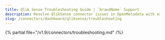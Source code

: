 ```yaml
---
title: Qlik Sense Troubleshooting Guide | `brandName` Support
description: Resolve QlikSense connector issues in OpenMetadata with expert troubleshooting guides. Fix dashboard integration problems and get your data flowing smoothly.
slug: /connectors/dashboard/qliksense/troubleshooting
---
```


{% partial file="/v1.9/connectors/troubleshooting.md" /%}
